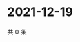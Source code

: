 # 2021-12-19

共 0 条

<!-- BEGIN WEIBO -->
<!-- 最后更新时间 Sun Dec 19 2021 02:17:34 GMT+0800 (China Standard Time) -->

<!-- END WEIBO -->
